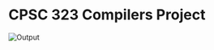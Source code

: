 # CPSC 323 Compilers Project
![Output](https://github.com/Bizarrespace/CPSC-323-Compilers-Project/blob/main/output.png)
